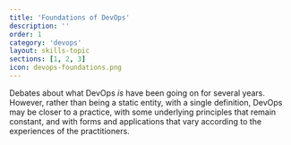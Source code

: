 ```yaml
---
title: 'Foundations of DevOps'
description: ''
order: 1
category: 'devops'
layout: skills-topic
sections: [1, 2, 3]
icon: devops-foundations.png
---
```

Debates about what DevOps _is_ have been going on for several years. However, rather than being a static entity, with a single definition, DevOps may be closer to a practice, with some underlying principles that remain constant, and with forms and applications that vary according to the experiences of the practitioners.
